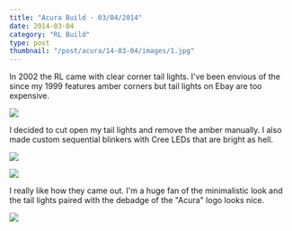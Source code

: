 ```yaml
---
title: "Acura Build - 03/04/2014"
date: 2014-03-04
category: "RL Build"
type: post
thumbnail: "/post/acura/14-03-04/images/1.jpg"
---
```


In 2002 the RL came with clear corner tail lights. I've been envious of the since my 1999 features amber corners but tail lights on Ebay are too expensive.

![](images/4.jpg)

I decided to cut open my tail lights and remove the amber manually. I also made custom sequential blinkers with Cree LEDs that are bright as hell.

![](images/1.jpg)

![](images/2.jpg)

I really like how they came out. I'm a huge fan of the minimalistic look and the tail lights paired with the debadge of the "Acura" logo looks nice.

![](images/3.jpg)
